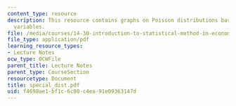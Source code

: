 ```yaml
---
content_type: resource
description: This resource contains graphs on Poisson distributions based on different
  variables.
file: /media/courses/14-30-introduction-to-statistical-method-in-economics-spring-2006/f4698ae1bf1c6c00c4ea91e09363147d_special_dist.pdf
file_type: application/pdf
learning_resource_types:
- Lecture Notes
ocw_type: OCWFile
parent_title: Lecture Notes
parent_type: CourseSection
resourcetype: Document
title: special_dist.pdf
uid: f4698ae1-bf1c-6c00-c4ea-91e09363147d
---
```

